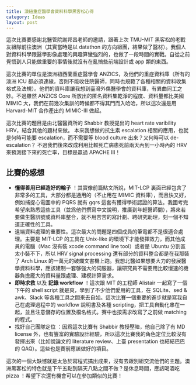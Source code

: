 ```yaml
---
title: 澳紐重症醫學會資料科學黑客松心得
category: Ideas
layout: post
---
```


這次比賽要感謝北醫管院謝邦昌老師的邀請，跟著上次 TMU-MIT 黑客松的老戰友組隊前往澳洲（其實當時是以 datathon 的方向組團，結果做了醫材）。我個人對資料科學跟醫學影像處理的興趣算蠻強烈的，也做了一段時間的實戰。自從之前覺悟到人只能做重要的事情後就沒有在亂搞些前端設計或 app 類的東西。

這次比賽的單位是澳洲紐西蘭重症醫學會 ANZICS，及他們的重症資料庫（所有的澳洲 ICU 都必須連線，否則不能收住院醫師，同時也規範了各種相關的資料收集格式及法規）。他們的資料庫讓我想到臺灣外傷醫學會的資料庫，有異曲同工之妙。不過雖然 ANZICS Core 所放出的匿名資料集乾淨的程度、資料量都比美國 MIMIC 大，我們在前幾次集訓的時候都不得其門而入哈哈，所以這次還是用 Harvard-MIT 合作產出的 MIMIC-III 做起。

這次比賽的題目是由北醫醫資所的 Shabbir 教授提出的 heart rate varibility HRV，結合其他的題材來做。 本來我想做的抗生素 escalation 相關的應用，也就是何時可能要 escalation，而不需要等 blood culture 出來？又何時可以 de-escalation？ 不過我們後來改成利用比較死亡病患死前兩天內到一小時內的 HRV 來預測接下來的死亡率，目標是贏過 APACHE III！

## 比賽的感想

- **懂得善用已經造好的輪子** ！其實像前篇貼文所說，MIT-LCP 裏面已經包含了非常多的工具，大部分都是通用的（不止用在 MIMIC 資料庫），而且快又好，例如捕捉心電圖中的 PQRS 就有 gqrs 這套有獲得學術認證的算法。我國考完希望來熟悉這些工具（並爲他們撰寫中文說明，推廣到年輕醫師間），將來若要做生醫訊號或資料庫整合，就不用苦苦的寫計劃、聘研究助理，刻一個不知道正確性的工具。
- 遠端資料處理的重要性。這次最大的問題是四個成員的筆電都不是很適合處理。主要是 MIT-LCP 的工具在 Unix-like 的環境下才能發揮效力，而其他成員的電腦（Mac 沒有裝 xcode command line tool）或者是 Ubuntu 分割區太小裝不下，所以 HRV signal processing 還有部分的資料整合都是在我那裝了 Arch Linux 的一萬元的破爛文書機上跑。我想北醫如果想要大力的發展醫學資料科學，應該建制一套够強大的伺服器，讓研究員不需要用比較慢速的機器負擔龐大的資料量跟處理、建模計算需求。
- **即時求救** 以及 **記錄 workflow** ！這次跟 MIT 的工程師 Alistair 一起寫了一個下午的 shell script 就是爽，學到了不少他們愛用的工具，在 SQLite、sed & awk、Slack 等各種工具之間來去自如。這次比賽一個重要的進步就是寫我自己在處理過程中的 workflow 說明書及各種 scripting，把工具自動化串在一起，並且注意儲存的位置及檔名格式。賽中也按需求改寫了之前做 matching 的程式。
- 找好自己團隊定位 ：因爲這次比賽有 Shabbir 教授壓陣，他自己除了有 MD license 外，也有豐富的實驗設計經驗，所以這次比賽我的角色定位比較沒有發揮出來（比如說論文的 literature review、上臺 presentation 也結結巴巴的 QAQ）。這些也是賽前應該做好的項目。

這次的一個大缺憾就是太急於寫程式搞出成果，沒有去跟別組交流他們的主題。澳洲黑客松的特色就是下午五點到隔天八點之間不做？是休息時間，應該喝酒吃 pizza ！希望下次還有機會可以在參加類似的比賽！
